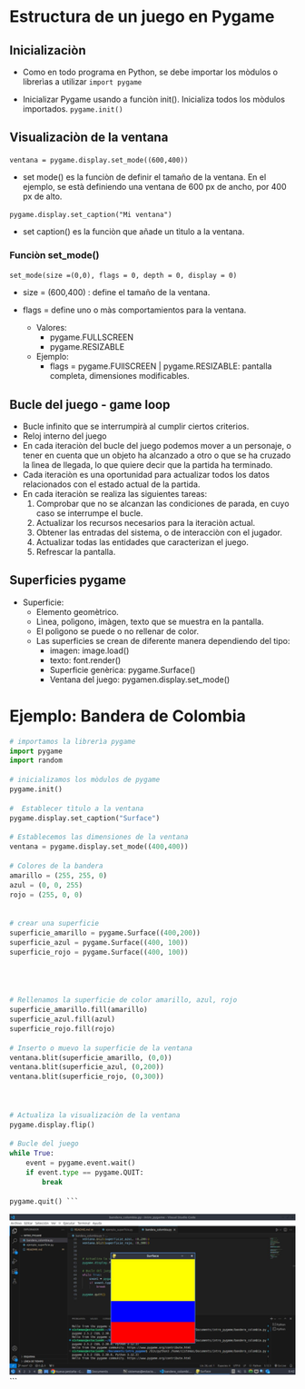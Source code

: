 # Estructura de un juego en Pygame 

## Inicializaciòn

- Como en todo programa en Python, se debe importar los mòdulos o librerìas a utilizar
`import pygame`

- Inicializar Pygame usando a funciòn init(). Inicializa todos los mòdulos importados.
`pygame.init()`

## Visualizaciòn de la ventana

`ventana = pygame.display.set_mode((600,400))`

- set mode() es la funciòn de definir el tamaño de la ventana. En el ejemplo, se està definiendo una ventana de 600 px de ancho, por 400 px de alto.

`pygame.display.set_caption("Mi ventana")`

- set caption() es la funciòn que añade un tìtulo a la ventana.

### Funciòn set_mode()

`set_mode(size =(0,0), flags = 0, depth = 0, display = 0)`

- size = (600,400) : define el tamaño de la ventana.

- flags = define uno o màs comportamientos para la ventana.
    - Valores:
        - pygame.FULLSCREEN
        - pygame.RESIZABLE
    - Ejemplo:
        - flags = pygame.FUllSCREEN | pygame.RESIZABLE: pantalla completa, dimensiones modificables.

## Bucle del juego - game loop
- Bucle infinito que se interrumpirà al cumplir ciertos criterios.
- Reloj interno del juego
- En cada iteraciòn del bucle del juego podemos mover a un personaje, o tener en cuenta que un objeto ha alcanzado a otro o que se ha cruzado la lìnea de llegada, lo que quiere decir que la partida ha terminado.
- Cada iteraciòn es una oportunidad para actualizar todos los datos relacionados con el estado actual de la partida.
- En cada iteraciòn se realiza las siguientes tareas:
    1. Comprobar que no se alcanzan las condiciones de parada, en cuyo caso se interrumpe el bucle.
    2. Actualizar los recursos necesarios para la iteraciòn actual.
    3. Obtener las entradas del sistema, o de interacciòn con el jugador.
    4. Actualizar todas las entidades que caracterizan el juego.
    5. Refrescar la pantalla.

## Superficies pygame
- Superficie: 
    - Elemento geomètrico.
    - Lìnea, polìgono, imàgen, texto que se muestra en la pantalla.
    - El polìgono se puede o no rellenar de color.
    - Las superficies se crean de diferente manera dependiendo del tipo:
        - imagen: image.load()
        - texto: font.render()
        - Superficie genèrica: pygame.Surface()
        - Ventana del juego: pygamen.display.set_mode()

# Ejemplo: Bandera de Colombia

```python
# importamos la librerìa pygame
import pygame
import random 

# inicializamos los mòdulos de pygame
pygame.init()

#  Establecer tìtulo a la ventana
pygame.display.set_caption("Surface")

# Establecemos las dimensiones de la ventana
ventana = pygame.display.set_mode((400,400))

# Colores de la bandera
amarillo = (255, 255, 0)
azul = (0, 0, 255)
rojo = (255, 0, 0)


# crear una superficie
superficie_amarillo = pygame.Surface((400,200))
superficie_azul = pygame.Surface((400, 100))
superficie_rojo = pygame.Surface((400, 100))




# Rellenamos la superficie de color amarillo, azul, rojo
superficie_amarillo.fill(amarillo)
superficie_azul.fill(azul)
superficie_rojo.fill(rojo)

# Inserto o muevo la superficie de la ventana 
ventana.blit(superficie_amarillo, (0,0))
ventana.blit(superficie_azul, (0,200))
ventana.blit(superficie_rojo, (0,300))



# Actualiza la visualizaciòn de la ventana 
pygame.display.flip()

# Bucle del juego
while True:
    event = pygame.event.wait()
    if event.type == pygame.QUIT:
        break

pygame.quit() ```

```
![Bandera](Bandera.jpg)```